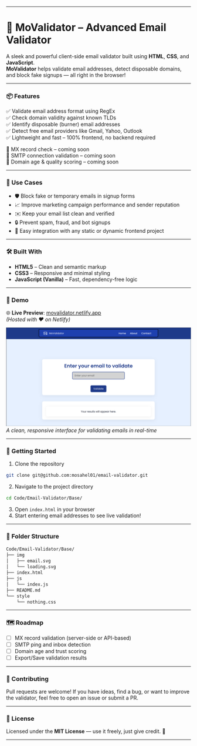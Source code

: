
---

# 🚀 MoValidator – Advanced Email Validator

A sleek and powerful client-side email validator built using **HTML**, **CSS**, and **JavaScript**.  
**MoValidator** helps validate email addresses, detect disposable domains, and block fake signups — all right in the browser!

---

### 📦 Features

✅ Validate email address format using RegEx  
✅ Check domain validity against known TLDs  
✅ Identify disposable (burner) email addresses  
✅ Detect free email providers like Gmail, Yahoo, Outlook  
✅ Lightweight and fast – 100% frontend, no backend required  

🚨 MX record check – coming soon  
🚨 SMTP connection validation – coming soon  
🚨 Domain age & quality scoring – coming soon

---

### 🎯 Use Cases

- 🛡️ Block fake or temporary emails in signup forms  
- 📈 Improve marketing campaign performance and sender reputation  
- ✉️ Keep your email list clean and verified  
- 🔒 Prevent spam, fraud, and bot signups  
- 🔧 Easy integration with any static or dynamic frontend project  

---

### 🛠️ Built With

- **HTML5** – Clean and semantic markup  
- **CSS3** – Responsive and minimal styling  
- **JavaScript (Vanilla)** – Fast, dependency-free logic  

---

### 📸 Demo

🌐 **Live Preview**: [movalidator.netlify.app](https://movalidator.netlify.app)  
*(Hosted with ❤️ on Netlify)*

![UI Preview](./img/demo.png)  
*A clean, responsive interface for validating emails in real-time*

---

### 🚀 Getting Started

1. Clone the repository  
```bash
git clone git@github.com:mosahel01/email-validator.git
```

2. Navigate to the project directory  
```bash
cd Code/Email-Validator/Base/
```

3. Open `index.html` in your browser  
4. Start entering email addresses to see live validation!

---

### 📂 Folder Structure

```
Code/Email-Validator/Base/
├── img
│   ├── email.svg
│   └── loading.svg
├── index.html
├── js
│   └── index.js
├── README.md
└── style
    └── nothing.css
```

---

### 🗺️ Roadmap

- [ ] MX record validation (server-side or API-based)
- [ ] SMTP ping and inbox detection
- [ ] Domain age and trust scoring
- [ ] Export/Save validation results

---

### 🤝 Contributing

Pull requests are welcome! If you have ideas, find a bug, or want to improve the validator, feel free to open an issue or submit a PR.

---

### 📄 License

Licensed under the **MIT License** — use it freely, just give credit. 💌

---

